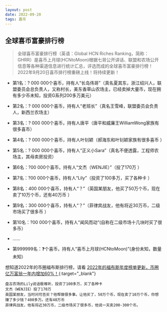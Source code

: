 ```yaml
---
layout: post
date: 2022-09-20
tags: 喜币
---
```



## 全球喜币富豪排行榜

> 全球喜币富豪排行榜（英语：Global HCN Riches Ranking，简称：GHRR）是喜币上月球(HCNtoMoon)根据七哥公开讲话、联盟和农场公开信息等各种渠道信息进行统计汇总，评选而成的全球喜币富豪排行榜！2022年9月20日喜币排行榜重磅上线！将持续更新！

- 第1名：? 000 000个喜币，持有人“长岛伟哥”（真名夏其东，浙江绍兴人，联盟委员会总负责人，又称村长，美东香草山农场主，已经卖掉大量币，现在拥有多少币未知，投资G系列200多万美元）

- 第2名：? 000 000个喜币，持有人“老班长”（真名王雪峰，联盟委员会负责人，新西兰农场主）

- 第3名：? 000 000个喜币，持有人唐平（唐平和威廉王WilliamWong家族有很多喜币）

- 第4名：? 000 000个喜币，持有人叶钊颖（郝海东和叶钊颖家族有很多喜币 ）

- 第5名：? 000 000个喜币，持有人“正义小Sara”（真名不便透露，工程师农场主，其母卖房投资）

- 第6名：?00 000个喜币，持有人“文杰（WENJIE）”（投了170万 ）

- 第7名：?00 000个喜币，持有人“Lily”（投资了100多万，买了各种卡 ）

- 第8名：400 000个喜币，持有人“？”（英国某朋友，他买了50万个币，现在卖了10万个币，还有40万币 ）

- 第9名：300 000个喜币，持有人“？”（菲律宾战友，他有将近30万币，二级市场买了很多币 ）

- 第10名：?00 000个喜币，持有人“闻风而动”(自称在二级市场十几块时买了很多币）


- ……

- 第999999名：❓个喜币，持有人“喜币上月球(HCNtoMoon)”(身份未知，数量未知）



想知道2022年的币圈福布斯排行榜，请看
[2022年的福布斯年度榜单更新，币圈亿万富翁一年内增加60%！](https://hcntomoon.github.io/2022%E5%B9%B4%E7%9A%84%E7%A6%8F%E5%B8%83%E6%96%AF%E5%B9%B4%E5%BA%A6%E6%A6%9C%E5%8D%95){:target="_blank"} 






~~~
盘古农场的Lily说话极难听，投资了100多万，买了各种卡
文杰（WENJIE）投了170万
英国某朋友，当时问可否买？他帮做很多事。让他买了，50万个币，现在卖了10万个币，你想赚了多少钱？400多万。还有40万币
菲律宾战友，他有将近30万币，二级市场买了很多币，他说一天卖200-300个币。
~~~

